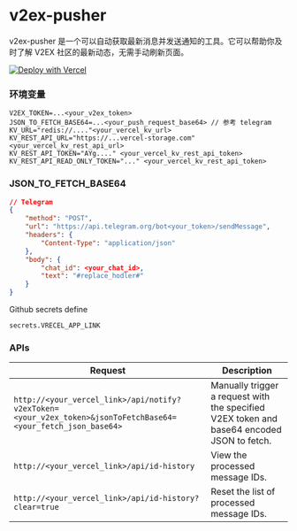 # v2ex-pusher
v2ex-pusher 是一个可以自动获取最新消息并发送通知的工具。它可以帮助你及时了解 V2EX 社区的最新动态，无需手动刷新页面。


[![Deploy with Vercel](https://vercel.com/button)](https://vercel.com/new/import?s=https%3A%2F%2Fgithub.com%2FbestK%2Fv2ex-pusher&hasTrialAvailable=1&showOptionalTeamCreation=false&project-name=v2ex-pusher&env=V2EX_TOKEN&env=JSON_TO_FETCH_BASE64&env=KV_URL&env=KV_REST_API_URL&env=KV_REST_API_TOKEN&env=KV_REST_API_READ_ONLY_TOKEN&framework=nextjs&totalProjects=1&remainingProjects=1)




### 环境变量
``` properties
V2EX_TOKEN=...<your_v2ex_token>
JSON_TO_FETCH_BASE64=...<your_push_request_base64> // 参考 telegram
KV_URL="redis://...."<your_vercel_kv_url>
KV_REST_API_URL="https://...vercel-storage.com" <your_vercel_kv_rest_api_url>
KV_REST_API_TOKEN="AYg...." <your_vercel_kv_rest_api_token>
KV_REST_API_READ_ONLY_TOKEN="..." <your_vercel_kv_rest_api_token>
```


### JSON_TO_FETCH_BASE64
``` json
// Telegram
{
    "method": "POST",
    "url": "https://api.telegram.org/bot<your_token>/sendMessage",
    "headers": {
        "Content-Type": "application/json"
    },
    "body": {
        "chat_id": <your_chat_id>,
        "text": "#replace_hodler#"
    }
}
```
Github secrets define
```
secrets.VRECEL_APP_LINK
```

### APIs
| Request | Description |
| --- | --- |
| `http://<your_vercel_link>/api/notify?v2exToken=<your_v2ex_token>&jsonToFetchBase64=<your_fetch_json_base64>` | Manually trigger a request with the specified V2EX token and base64 encoded JSON to fetch. |
| `http://<your_vercel_link>/api/id-history` | View the processed message IDs. |
| `http://<your_vercel_link>/api/id-history?clear=true` | Reset the list of processed message IDs. |
